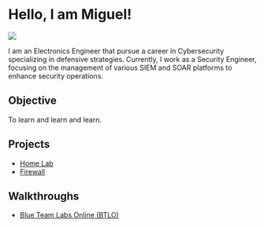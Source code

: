 # Hello, I am Miguel!
<a href="https://linkedin.com"><img src="https://img.shields.io/badge/-LinkedIn-0072b1?&style=for-the-badge&logo=linkedin&logoColor=white" /></a>

I am an Electronics Engineer that pursue a career in Cybersecurity specializing in defensive strategies. Currently, I work as a Security Engineer, focusing on the management of various SIEM and SOAR platforms to enhance security operations.

## Objective

To learn and learn and learn.


## Projects
- <a href="https://github.com/mmhgwyjs/homelab">Home Lab</a>
- <a href="https://github.com/mmhgwyjs/firewall">Firewall</a>

## Walkthroughs
- <a href="https://github.com/mmhgwyjs/btlo">Blue Team Labs Online (BTLO)</a>
